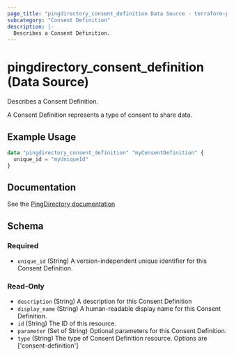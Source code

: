```yaml
---
page_title: "pingdirectory_consent_definition Data Source - terraform-provider-pingdirectory"
subcategory: "Consent Definition"
description: |-
  Describes a Consent Definition.
---
```


# pingdirectory_consent_definition (Data Source)

Describes a Consent Definition.

A Consent Definition represents a type of consent to share data.

## Example Usage

```terraform
data "pingdirectory_consent_definition" "myConsentDefinition" {
  unique_id = "myUniqueId"
}
```

## Documentation
See the [PingDirectory documentation](https://docs.pingidentity.com/r/en-us/pingdirectory-93/pd_cs_create_consent_def_localization)

<!-- schema generated by tfplugindocs -->
## Schema

### Required

- `unique_id` (String) A version-independent unique identifier for this Consent Definition.

### Read-Only

- `description` (String) A description for this Consent Definition
- `display_name` (String) A human-readable display name for this Consent Definition.
- `id` (String) The ID of this resource.
- `parameter` (Set of String) Optional parameters for this Consent Definition.
- `type` (String) The type of Consent Definition resource. Options are ['consent-definition']

